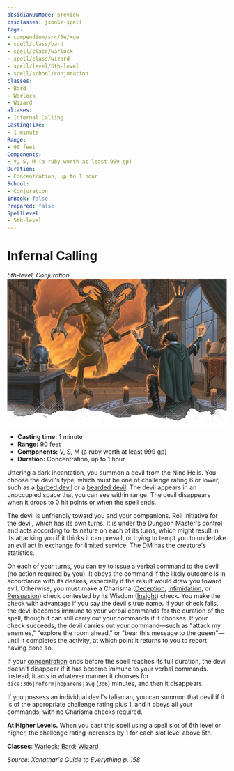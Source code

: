 ```yaml
---
obsidianUIMode: preview
cssclasses: json5e-spell
tags:
- compendium/src/5e/xge
- spell/class/bard
- spell/class/warlock
- spell/class/wizard
- spell/level/5th-level
- spell/school/conjuration
classes:
- Bard
- Warlock
- Wizard
aliases:
- Infernal Calling
CastingTime: 
- 1 minute
Range:
- 90 feet
Components:
- V, S, M (a ruby worth at least 999 gp)
Duration:
- Concentration, up to 1 hour
School:
- Conjuration
InBook: false
Prepared: false
SpellLevel:
- 5th-level
---
```

# Infernal Calling
*5th-level, Conjuration*  
![](/3-Mechanics/CLI/spells/img/infernal-calling.webp#right)

- **Casting time:** 1 minute
- **Range:** 90 feet
- **Components:** V, S, M (a ruby worth at least 999 gp)
- **Duration:** Concentration, up to 1 hour

Uttering a dark incantation, you summon a devil from the Nine Hells. You choose the devil's type, which must be one of challenge rating 6 or lower, such as a [barbed devil](/3-Mechanics/CLI/bestiary/fiend/barbed-devil-xmm.md) or a [bearded devil](/3-Mechanics/CLI/bestiary/fiend/bearded-devil-xmm.md). The devil appears in an unoccupied space that you can see within range. The devil disappears when it drops to 0 hit points or when the spell ends.

The devil is unfriendly toward you and your companions. Roll initiative for the devil, which has its own turns. It is under the Dungeon Master's control and acts according to its nature on each of its turns, which might result in its attacking you if it thinks it can prevail, or trying to tempt you to undertake an evil act in exchange for limited service. The DM has the creature's statistics.

On each of your turns, you can try to issue a verbal command to the devil (no action required by you). It obeys the command if the likely outcome is in accordance with its desires, especially if the result would draw you toward evil. Otherwise, you must make a Charisma ([Deception](skills.md#Deception), [Intimidation](skills.md#Intimidation), or [Persuasion](skills.md#Persuasion)) check contested by its Wisdom ([Insight](skills.md#Insight)) check. You make the check with advantage if you say the devil's true name. If your check fails, the devil becomes immune to your verbal commands for the duration of the spell, though it can still carry out your commands if it chooses. If your check succeeds, the devil carries out your command—such as "attack my enemies," "explore the room ahead," or "bear this message to the queen"—until it completes the activity, at which point it returns to you to report having done so.

If your [concentration](conditions.md#Concentration) ends before the spell reaches its full duration, the devil doesn't disappear if it has become immune to your verbal commands. Instead, it acts in whatever manner it chooses for `dice:3d6|noform|noparens|avg` (`3d6`) minutes, and then it disappears.

If you possess an individual devil's talisman, you can summon that devil if it is of the appropriate challenge rating plus 1, and it obeys all your commands, with no Charisma checks required.

**At Higher Levels.** When you cast this spell using a spell slot of 6th level or higher, the challenge rating increases by 1 for each slot level above 5th.

**Classes**: [Warlock](/3-Mechanics/CLI/lists/list-spells-classes-warlock.md); [Bard](/3-Mechanics/CLI/lists/list-spells-classes-bard.md); [Wizard](/3-Mechanics/CLI/lists/list-spells-classes-wizard.md)

*Source: Xanathar's Guide to Everything p. 158*